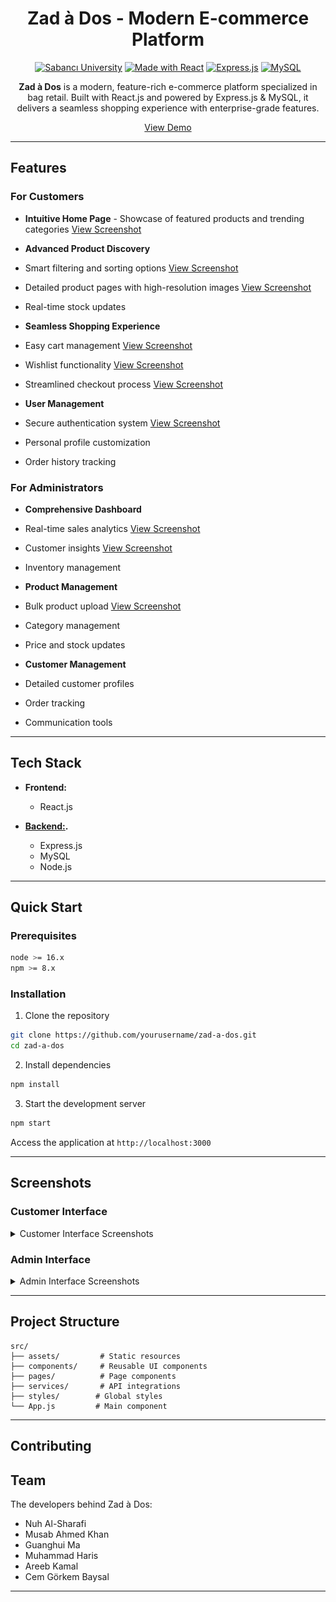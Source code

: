 <div align="center">

# Zad à Dos - Modern E-commerce Platform

[![Sabancı University](https://img.shields.io/badge/Sabancı-University-blue.svg)](https://www.sabanciuniv.edu/en)
[![Made with React](https://img.shields.io/badge/React-20232A?style=for-the-badge&logo=react&logoColor=61DAFB)](https://reactjs.org/)
[![Express.js](https://img.shields.io/badge/Express.js-404D59?style=for-the-badge)](https://expressjs.com/)
[![MySQL](https://img.shields.io/badge/MySQL-00000F?style=for-the-badge&logo=mysql&logoColor=white)](https://www.mysql.com/)

**Zad à Dos** is a modern, feature-rich e-commerce platform specialized in bag retail. Built with React.js and powered by Express.js & MySQL, it delivers a seamless shopping experience with enterprise-grade features.

[View Demo](https://your-demo-link.com) 

</div>

---

## Features

### For Customers
  - **Intuitive Home Page** - Showcase of featured products and trending categories [View Screenshot](screenshots.md#home-page)
  - **Advanced Product Discovery** 
  - Smart filtering and sorting options [View Screenshot](screenshots.md#product-listings)
  - Detailed product pages with high-resolution images [View Screenshot](screenshots.md#product-details)
  - Real-time stock updates
 
    
  - **Seamless Shopping Experience**
  - Easy cart management [View Screenshot](screenshots.md#shopping-cart)
  - Wishlist functionality [View Screenshot](screenshots.md#wishlist)
  - Streamlined checkout process [View Screenshot](screenshots.md#checkout)
 
    
  -  **User Management**
  - Secure authentication system [View Screenshot](screenshots.md#authentication)
  - Personal profile customization
  - Order history tracking

### For Administrators
  - **Comprehensive Dashboard**
  - Real-time sales analytics [View Screenshot](screenshots.md#sales-dashboard)
  - Customer insights [View Screenshot](screenshots.md#customer-management)
  - Inventory management
    
  - **Product Management**
  - Bulk product upload [View Screenshot](screenshots.md#product-management)
  - Category management
  - Price and stock updates
    
  - **Customer Management**
  - Detailed customer profiles
  - Order tracking
  - Communication tools

---

## Tech Stack

- **Frontend:**
  - React.js

- **[Backend:](https://github.com/pishmish/laback).**
  - Express.js
  - MySQL
  - Node.js

---

## Quick Start

### Prerequisites

```bash
node >= 16.x
npm >= 8.x
```

### Installation

1. Clone the repository
```bash
git clone https://github.com/yourusername/zad-a-dos.git
cd zad-a-dos
```

2. Install dependencies
```bash
npm install
```

3. Start the development server
```bash
npm start
```

Access the application at `http://localhost:3000`

---

## Screenshots

### Customer Interface

<details>
<summary>Customer Interface Screenshots</summary>

<h4 id="customer-home-page">Home Page</h4>

![Home Page](./screenshots/SS/home_page.JPG)
*Engaging landing page with featured products and categories*

<h4 id="customer-product-listings">Product Listings</h4>

![Product Listings](./screenshots/SS/Product_listings.JPG)
*Comprehensive product catalog with advanced filtering*

<h4 id="customer-product-details">Product Details</h4>

![Product Details](./screenshots/SS/Product_details.JPG)
*Detailed product information with high-resolution images*

<h4 id="customer-shopping-cart">Shopping Cart</h4>

![Shopping Cart](./screenshots/SS/cart.jpg)
*Intuitive cart management system*

<h4 id="customer-wishlist">Wishlist</h4>

![Wishlist](./screenshots/SS/wishlist.jpg)
*Personal wishlist for saved items*

<h4 id="customer-authentication">Authentication</h4>

![Login Page](./screenshots/SS/login.JPG)
*Secure user login system*

![Sign-Up Page](./screenshots/SS/signup.JPG)
*User-friendly registration process*

<h4 id="customer-checkout">Checkout</h4>

![Checkout](./screenshots/SS/checkout.JPG)
*Streamlined checkout experience*
</details>

### Admin Interface

<details>
<summary>Admin Interface Screenshots</summary>

<h4 id="admin-sales-dashboard">Sales Dashboard</h4>

![Sales Overview](./screenshots/SS/Sales_Overview.JPG)
*Comprehensive sales analytics and reporting*

<h4 id="admin-product-management">Product Management</h4>

![Manage Products](./screenshots/SS/Manage_Products.JPG)
*Advanced product management interface*

<h4 id="admin-customer-management">Customer Management</h4>

![Customer Info](./screenshots/SS/customer_info.JPG)
*Detailed customer insights and management*
</details>

---

## Project Structure

```
src/
├── assets/         # Static resources
├── components/     # Reusable UI components
├── pages/          # Page components
├── services/       # API integrations
├── styles/        # Global styles
└── App.js         # Main component
```

---
## Contributing

## Team

The developers behind Zad à Dos:

- Nuh Al-Sharafi 
- Musab Ahmed Khan 
- Guanghui Ma 
- Muhammad Haris 
- Areeb Kamal 
- Cem Görkem Baysal

---
